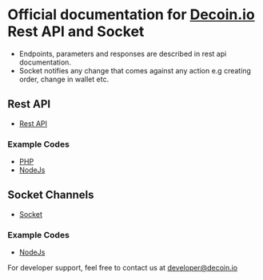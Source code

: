 # Official documentation for [Decoin.io](https://www.decoin.io/en/) Rest API and Socket

- Endpoints, parameters and responses are described in rest api documentation.
- Socket notifies any change that comes against any action e.g creating order, change in wallet etc.

## Rest API

- [Rest API](rest-api.md)

### Example Codes
- [PHP](examples/restapi/php)
- [NodeJs](examples/restapi/nodejs)

## Socket Channels

- [Socket](socket-api.md)

### Example Codes

- [NodeJs](examples/socket/nodejs)



For developer support, feel free to contact us at [developer@decoin.io](mailto:developer@decoin.io)